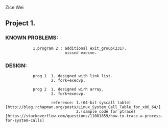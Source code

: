 Zice Wei

## Project 1.
### KNOWN PROBLEMS: 
                1.program 2 : additional exit_group(231).
                              missed execve.
### DESIGN:
                prog 1  1. designed with link list.
                        2. fork+execvp.
                
                prog 2  1. designed wirh array.
                        2. fork+execvp.
                        
                        reference: 1.(64-bit syscall table)[http://blog.rchapman.org/posts/Linux_System_Call_Table_for_x86_64/]
                                   2.(sample code for ptrace)[https://stackoverflow.com/questions/11081859/how-to-trace-a-process-for-system-calls]
